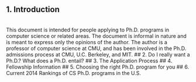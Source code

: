 ## 1. Introduction
<br />
This document is intended for people applying to Ph.D. programs in computer
science or related areas. The document is informal in nature and is meant to express
only the opinions of the author. The author is a professor of computer science
at CMU, and has been involved in the Ph.D. admissions process at CMU, U.C.
Berkeley, and MIT.
## 2. Do I really want a Ph.D.? What does a Ph.D. entail?
## 3. The Application Process
## 4. Fellowship Information
## 5. Choosing the right Ph.D. program for you
## 6. Current 2014 Rankings of CS Ph.D. programs in the U.S.

